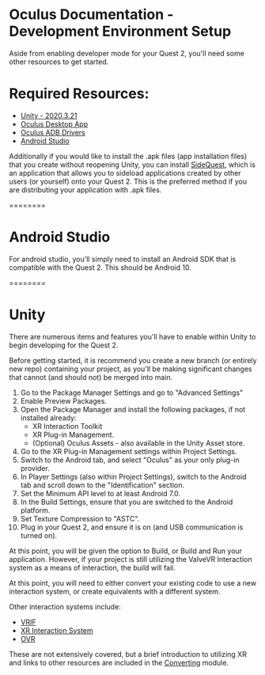 Oculus Documentation - Development Environment Setup
========
Aside from enabling developer mode for your Quest 2, you'll need some other resources to get started.

# Required Resources:
* [Unity - 2020.3.21](https://unity3d.com/get-unity/download)
* [Oculus Desktop App](https://www.oculus.com/setup/)
* [Oculus ADB Drivers](https://developer.oculus.com/downloads/package/oculus-go-adb-drivers/)
* [Android Studio](https://developer.android.com/studio)

Additionally if you would like to install the .apk files (app installation files) that you create without reopening Unity, you can install
[SideQuest](https://sidequestvr.com/), which is an application that allows you to sideload applications created by other users (or yourself)
onto your Quest 2. This is the preferred method if you are distributing your application with .apk files.

========
# Android Studio
For android studio, you'll simply need to install an Android SDK that is compatible with the Quest 2. This should be Android 10.

========
# Unity
There are numerous items and features you'll have to enable within Unity to begin developing for the Quest 2.

Before getting started, it is recommend you create a new branch (or entirely new repo) containing your project, as
you'll be making significant changes that cannot (and should not) be merged into main.

1. Go to the Package Manager Settings and go to "Advanced Settings"
2. Enable Preview Packages.
3. Open the Package Manager and install the following packages, if not installed already:
    * XR Interaction Toolkit
    * XR Plug-in Management.
    * (Optional) Oculus Assets - also available in the Unity Asset store.
4. Go to the XR Plug-in Management settings within Project Settings.
5. Switch to the Android tab, and select "Oculus" as your only plug-in provider.
6. In Player Settings (also within Project Settings), switch to the Android tab and scroll down to the "Identification" section.
7. Set the Minimum API level to at least Android 7.0.
8. In the Build Settings, ensure that you are switched to the Android platform.
9. Set Texture Compression to "ASTC".
10. Plug in your Quest 2, and ensure it is on (and USB communication is turned on).

At this point, you will be given the option to Build, or Build and Run your application. However, if your project is still utilizing the ValveVR Interaction system
as a means of interaction, the build will fail.

At this point, you will need to either convert your existing code to use a new interaction system, or create equivalents with a different system.

Other interaction systems include:
* [VRIF](https://assetstore.unity.com/packages/templates/systems/vr-interaction-framework-161066#description)
* [XR Interaction System](https://docs.unity3d.com/Packages/com.unity.xr.interaction.toolkit@0.9/manual/index.html)
* [OVR](https://developer.oculus.com/documentation/unity/unity-import/)

These are not extensively covered, but a brief introduction to utilizing XR and links to other resources are included in the [Converting](/oculus/converting) module.